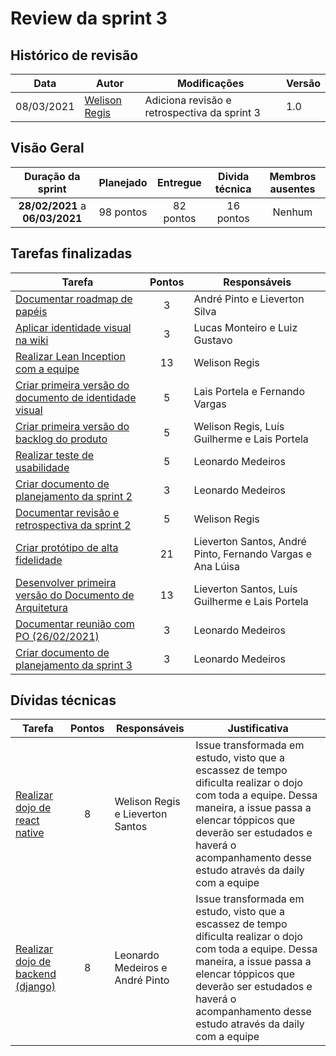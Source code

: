 # Review da sprint 3

## Histórico de revisão

| Data       | Autor                                        | Modificações                                 | Versão |
| ---------- | -------------------------------------------- | -------------------------------------------- | ------ |
| 08/03/2021 | [Welison Regis](https://github.com/WelisonR) | Adiciona revisão e retrospectiva da sprint 3 | 1.0    |

## Visão Geral

|        Duração da sprint        | Planejado | Entregue  | Divida técnica | Membros ausentes |
| :-----------------------------: | :-------: | :-------: | :------------: | :--------------: |
| **28/02/2021** a **06/03/2021** | 98 pontos | 82 pontos |   16 pontos    |      Nenhum      |

## Tarefas finalizadas

| Tarefa                                                                                                                         | Pontos | Responsáveis                                               |
| ------------------------------------------------------------------------------------------------------------------------------ | :----: | ---------------------------------------------------------- |
| [Documentar roadmap de papéis](https://github.com/fga-eps-mds/2020.2-Projeto-Kokama-Wiki/issues/30)                            |   3    | André Pinto e Lieverton Silva                              |
| [Aplicar identidade visual na wiki](https://github.com/fga-eps-mds/2020.2-projeto-kokama-wiki/issues/50)                       |   3    | Lucas Monteiro e Luiz Gustavo                              |
| [Realizar Lean Inception com a equipe](https://github.com/fga-eps-mds/2020.2-Projeto-Kokama-Wiki/issues/32)                    |   13   | Welison Regis                                              |
| [Criar primeira versão do documento de identidade visual](https://github.com/fga-eps-mds/2020.2-Projeto-Kokama-Wiki/issues/36) |   5    | Lais Portela e Fernando Vargas                             |
| [Criar primeira versão do backlog do produto](https://github.com/fga-eps-mds/2020.2-Projeto-Kokama-Wiki/issues/48)             |   5    | Welison Regis, Luís Guilherme e Lais Portela               |
| [Realizar teste de usabilidade](https://github.com/fga-eps-mds/2020.2-Projeto-Kokama-Wiki/issues/51)                           |   5    | Leonardo Medeiros                                          |
| [Criar documento de planejamento da sprint 2](https://github.com/fga-eps-mds/2020.2-Projeto-Kokama-Wiki/issues/52)             |   3    | Leonardo Medeiros                                          |
| [Documentar revisão e retrospectiva da sprint 2](https://github.com/fga-eps-mds/2020.2-Projeto-Kokama-Wiki/issues/53)          |   5    | Welison Regis                                              |
| [Criar protótipo de alta fidelidade](https://github.com/fga-eps-mds/2020.2-Projeto-Kokama-Wiki/issues/54)                      |   21   | Lieverton Santos, André Pinto, Fernando Vargas e Ana Lúisa |
| [Desenvolver primeira versão do Documento de Arquitetura](https://github.com/fga-eps-mds/2020.2-Projeto-Kokama-Wiki/issues/55) |   13   | Lieverton Santos, Luís Guilherme e Lais Portela            |
| [Documentar reunião com PO (26/02/2021)](https://github.com/fga-eps-mds/2020.2-Projeto-Kokama-Wiki/issues/58)                  |   3    | Leonardo Medeiros                                          |
| [Criar documento de planejamento da sprint 3](https://github.com/fga-eps-mds/2020.2-Projeto-Kokama-Wiki/issues/60)             |   3    | Leonardo Medeiros                                          |

## Dívidas técnicas

| Tarefa                                                                                                   | Pontos | Responsáveis                     | Justificativa                                                                                                                                                                                                                                           |
| -------------------------------------------------------------------------------------------------------- | :----: | -------------------------------- | ------------------------------------------------------------------------------------------------------------------------------------------------------------------------------------------------------------------------------------------------------- |
| [Realizar dojo de react native](https://github.com/fga-eps-mds/2020.2-Projeto-Kokama-Wiki/issues/56)     |   8    | Welison Regis e Lieverton Santos | Issue transformada em estudo, visto que a escassez de tempo dificulta realizar o dojo com toda a equipe. Dessa maneira, a issue passa a elencar tóppicos que deverão ser estudados e haverá o acompanhamento desse estudo através da daily com a equipe |
| [Realizar dojo de backend (django)](https://github.com/fga-eps-mds/2020.2-Projeto-Kokama-Wiki/issues/57) |   8    | Leonardo Medeiros e André Pinto  | Issue transformada em estudo, visto que a escassez de tempo dificulta realizar o dojo com toda a equipe. Dessa maneira, a issue passa a elencar tóppicos que deverão ser estudados e haverá o acompanhamento desse estudo através da daily com a equipe |
